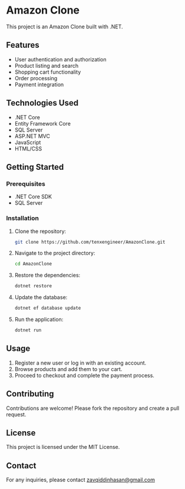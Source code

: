 # Amazon Clone

This project is an Amazon Clone built with .NET.

## Features

- User authentication and authorization
- Product listing and search
- Shopping cart functionality
- Order processing
- Payment integration

## Technologies Used

- .NET Core
- Entity Framework Core
- SQL Server
- ASP.NET MVC
- JavaScript
- HTML/CSS

## Getting Started

### Prerequisites

- .NET Core SDK
- SQL Server

### Installation

1. Clone the repository:
    ```sh
    git clone https://github.com/tenxengineer/AmazonClone.git
    ```
2. Navigate to the project directory:
    ```sh
    cd AmazonClone
    ```
3. Restore the dependencies:
    ```sh
    dotnet restore
    ```
4. Update the database:
    ```sh
    dotnet ef database update
    ```
5. Run the application:
    ```sh
    dotnet run
    ```

## Usage

1. Register a new user or log in with an existing account.
2. Browse products and add them to your cart.
3. Proceed to checkout and complete the payment process.

## Contributing

Contributions are welcome! Please fork the repository and create a pull request.

## License

This project is licensed under the MIT License.

## Contact

For any inquiries, please contact zavqiddinhasan@gmail.com
